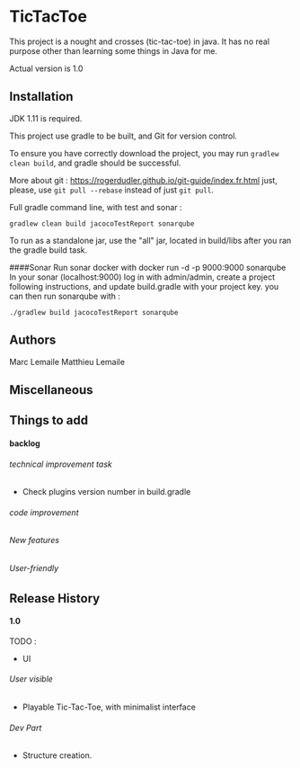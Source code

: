 # TicTacToe

This project is a nought and crosses (tic-tac-toe) in java. It has no real purpose other than learning some things in Java for me.

Actual version is 1.0

## Installation

JDK 1.11 is required.

This project use gradle to be built, and Git for version control.

To ensure you have correctly download the project,
you may run `gradlew clean build`,
and gradle should be successful.

More about git :
https://rogerdudler.github.io/git-guide/index.fr.html
just, please, use `git pull --rebase` instead of just `git pull`.

Full gradle command line, with test and sonar :
``` shell script
gradlew clean build jacocoTestReport sonarqube
```

To run as a standalone jar, use the "all" jar, located in build/libs after you ran the gradle build task.

####Sonar
Run sonar docker with docker run -d -p 9000:9000 sonarqube
In your sonar (localhost:9000) log in with admin/admin,
create a project following instructions,
and update build.gradle with your project key.
you can then run sonarqube with :
```shell script
./gradlew build jacocoTestReport sonarqube
``` 


## Authors

Marc Lemaile
Matthieu Lemaile

## Miscellaneous


## Things to add

#### backlog
###### technical improvement task
* Check plugins version number in build.gradle

###### code improvement

###### New features

###### User-friendly

## Release History

#### 1.0
TODO :
* UI

###### User visible
* Playable Tic-Tac-Toe, with minimalist interface

###### Dev Part
* Structure creation.
